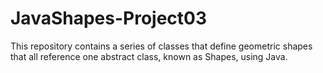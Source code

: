 # JavaShapes-Project03
This repository contains a series of classes that define geometric shapes that all reference one abstract class, known as Shapes, using Java.
